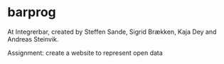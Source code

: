 # barprog
At Integrerbar, created by Steffen Sande, Sigrid Brækken, Kaja Dey and Andreas Steinvik.

Assignment: create a website to represent open data

